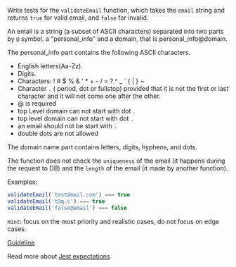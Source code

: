 Write tests for the `validateEmail` function, which takes the `email` string and returns `true` for valid email, and `false` for invalid.  

An email is a string (a subset of ASCII characters) separated into two parts by `@` symbol. a "personal_info" and a domain, that is personal_info@domain.  

The personal_info part contains the following ASCII characters.  

- English letters(Aa-Zz).
- Digits.
- Characters: ! # $ % & ' * + - / = ? ^ _ ` { | } ~
- Character `.` ( period, dot or fullstop) provided that it is not the first or last character and it will not come one after the other.
- @ is required
- top Level domain can not start with dot `.` 
- top level domain can not start with dot `.`
- an email should not be start with `.`
- double dots are not allowed

The domain name part contains letters, digits, hyphens, and dots.

The function does not check the `uniqueness` of the email (it happens during the request to DB) and the `length` of the email (it made by another function).  

Examples:
```js
validateEmail('test@mail.com') === true
validateEmail('t@q.c') === true
validateEmail('false@email') === false
```

`Hint`: focus on the most priority and realistic cases, do not focus on edge cases.  

[Guideline](https://github.com/mate-academy/js_task-guideline/blob/master/README.md)  

Read more about [Jest expectations](https://jestjs.io/uk/docs/expect)

